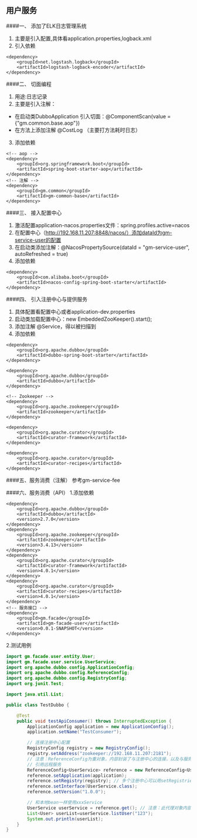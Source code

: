 ## 用户服务
####一、 添加了ELK日志管理系统
1. 主要是引入配置,具体看application.properties,logback.xml
2. 引入依赖
```maven
<dependency>
    <groupId>net.logstash.logback</groupId>
    <artifactId>logstash-logback-encoder</artifactId>
</dependency>
```
####二、 切面编程
1. 用途:日志记录
2. 主要是引入注解：
  - 在启动类DubboApplication 引入切面：@ComponentScan(value = {"gm.common.base.aop"})
  - 在方法上添加注解 @CostLog （主要打方法耗时日志）
3. 添加依赖
```maven
<!-- aop -->
<dependency>
    <groupId>org.springframework.boot</groupId>
    <artifactId>spring-boot-starter-aop</artifactId>
</dependency>
<!-- 注解 -->
<dependency>
    <groupId>gm.common</groupId>
    <artifactId>gm-common-base</artifactId>
</dependency>
```
####三、 接入配置中心
1. 激活配置application-nacos.properties文件：spring.profiles.active=nacos
2. 在配置中心（http://192.168.11.207:8848/nacos/）添加dataId为gm-service-user的配置
3. 在启动类添加注解：@NacosPropertySource(dataId = "gm-service-user", autoRefreshed = true)
4. 添加依赖
```maven
<dependency>
    <groupId>com.alibaba.boot</groupId>
    <artifactId>nacos-config-spring-boot-starter</artifactId>
</dependency>
```
####四、 引入注册中心与提供服务
1. 具体配置看配置中心或者application-dev.properties
2. 启动类加载配置中心：new EmbeddedZooKeeper().start();
3. 添加注解 @Service，得以被扫描到
4. 添加依赖
```maven
<dependency>
    <groupId>org.apache.dubbo</groupId>
    <artifactId>dubbo-spring-boot-starter</artifactId>
</dependency>

<dependency>
    <groupId>org.apache.dubbo</groupId>
    <artifactId>dubbo</artifactId>
</dependency>

<!-- Zookeeper -->
<dependency>
    <groupId>org.apache.zookeeper</groupId>
    <artifactId>zookeeper</artifactId>
</dependency>

<dependency>
    <groupId>org.apache.curator</groupId>
    <artifactId>curator-framework</artifactId>
</dependency>

<dependency>
    <groupId>org.apache.curator</groupId>
    <artifactId>curator-recipes</artifactId>
</dependency>
```

####五、服务消费（注解）
参考gm-service-fee 

####六、服务消费（API）
1.添加依赖
```maven
<dependency>
    <groupId>org.apache.dubbo</groupId>
    <artifactId>dubbo</artifactId>
    <version>2.7.0</version>
</dependency>
<dependency>
    <groupId>org.apache.zookeeper</groupId>
    <artifactId>zookeeper</artifactId>
    <version>3.4.13</version>
</dependency>
<dependency>
    <groupId>org.apache.curator</groupId>
    <artifactId>curator-framework</artifactId>
    <version>4.0.1</version>
</dependency>
<dependency>
    <groupId>org.apache.curator</groupId>
    <artifactId>curator-recipes</artifactId>
    <version>4.0.1</version>
</dependency>
<!-- 服务接口 -->
<dependency>
    <groupId>gm.facade</groupId>
    <artifactId>gm-facade-user</artifactId>
    <version>0.0.1-SNAPSHOT</version>
</dependency>
```
2.测试用例
```java
import gm.facade.user.entity.User;
import gm.facade.user.service.UserService;
import org.apache.dubbo.config.ApplicationConfig;
import org.apache.dubbo.config.ReferenceConfig;
import org.apache.dubbo.config.RegistryConfig;
import org.junit.Test;

import java.util.List;

public class TestDubbo {

    @Test
    public void testApiConsumer() throws InterruptedException {
        ApplicationConfig application = new ApplicationConfig();
        application.setName("TestConsumer");

        // 连接注册中心配置
        RegistryConfig registry = new RegistryConfig();
        registry.setAddress("zookeeper://192.168.11.207:2181");
        // 注意：ReferenceConfig为重对象，内部封装了与注册中心的连接，以及与服务提供方的连接
        // 引用远程服务
        ReferenceConfig<UserService> reference = new ReferenceConfig<UserService>(); // 此实例很重，封装了与注册中心的连接以及与提供者的连接，请自行缓存，否则可能造成内存和连接泄漏
        reference.setApplication(application);
        reference.setRegistry(registry); // 多个注册中心可以用setRegistries()
        reference.setInterface(UserService.class);
        reference.setVersion("1.0.0");

        // 和本地bean一样使用xxxService
        UserService userService = reference.get(); // 注意：此代理对象内部封装了所有通讯细节，对象较重，请缓存复用
        List<User> userList=userService.listUser("123");
        System.out.println(userList);
    }
}
```